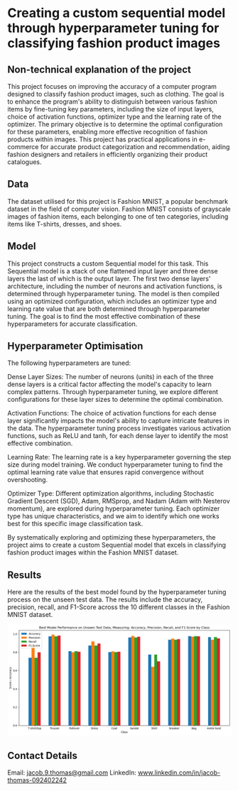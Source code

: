 # Creating a custom sequential model through hyperparameter tuning for classifying fashion product images


## Non-technical explanation of the project

This project focuses on improving the accuracy of a computer program designed to classify fashion product images, such as clothing. The goal is to enhance the program's ability to distinguish between various fashion items by fine-tuning key parameters, including the size of input layers, choice of activation functions, optimizer type and the learning rate of the optimizer. The primary objective is to determine the optimal configuration for these parameters, enabling more effective recognition of fashion products within images. This project has practical applications in e-commerce for accurate product categorization and recommendation, aiding fashion designers and retailers in efficiently organizing their product catalogues.

## Data

The dataset utilised for this project is Fashion MNIST, a popular benchmark dataset in the field of computer vision. Fashion MNIST consists of grayscale images of fashion items, each belonging to one of ten categories, including items like T-shirts, dresses, and shoes.


## Model

This project constructs a custom Sequential model for this task. This Sequential model is a stack of one flattened input layer and three dense layers the last of which is the output layer. The first two dense layers' architecture, including the number of neurons and activation functions, is determined through hyperparameter tuning. The model is then compiled using an optimized configuration, which includes an optimizer type and learning rate value that are both determined through hyperparameter tuning. The goal is to find the most effective combination of these hyperparameters for accurate classification.

## Hyperparameter Optimisation

The following hyperparameters are tuned:

Dense Layer Sizes: The number of neurons (units) in each of the three dense layers is a critical factor affecting the model's capacity to learn complex patterns. Through hyperparameter tuning, we explore different configurations for these layer sizes to determine the optimal combination.

Activation Functions: The choice of activation functions for each dense layer significantly impacts the model's ability to capture intricate features in the data. The hyperparameter tuning process investigates various activation functions, such as ReLU and tanh, for each dense layer to identify the most effective combination.

Learning Rate: The learning rate is a key hyperparameter governing the step size during model training. We conduct hyperparameter tuning to find the optimal learning rate value that ensures rapid convergence without overshooting.

Optimizer Type: Different optimization algorithms, including Stochastic Gradient Descent (SGD), Adam, RMSprop, and Nadam (Adam with Nesterov momentum), are explored during hyperparameter tuning. Each optimizer type has unique characteristics, and we aim to identify which one works best for this specific image classification task.

By systematically exploring and optimizing these hyperparameters, the project aims to create a custom Sequential model that excels in classifying fashion product images within the Fashion MNIST dataset.

## Results
Here are the results of the best model found by the hyperparameter tuning process on the unseen test data. The results include the accuracy, precision, recall, and F1-Score across the 10 different classes in the Fashion MNIST dataset.

![Screenshot](model_results_on_test_data.png)

## Contact Details

Email: jacob.9.thomas@gmail.com
LinkedIn: www.linkedin.com/in/jacob-thomas-092402242

